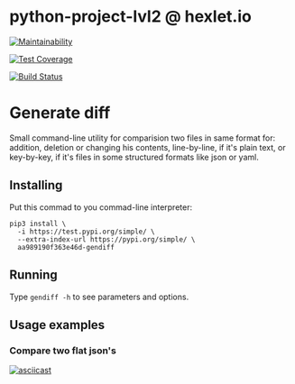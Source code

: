 # python-project-lvl2 @ hexlet.io

[![Maintainability](https://api.codeclimate.com/v1/badges/a99a88d28ad37a79dbf6/maintainability)](https://codeclimate.com/github/codeclimate/codeclimate/maintainability)

[![Test Coverage](https://api.codeclimate.com/v1/badges/a99a88d28ad37a79dbf6/test_coverage)](https://codeclimate.com/github/codeclimate/codeclimate/test_coverage)

[![Build Status](https://travis-ci.com/aa989190f363e46d/python-project-lvl2.svg?branch=master)](https://travis-ci.com/aa989190f363e46d/python-project-lvl2)

# Generate diff

Small command-line utility for comparision two files in same format for: addition, deletion or changing his contents, line-by-line, if it's plain text, or key-by-key, if it's files in some structured formats like json or yaml.

## Installing

Put this commad to you commad-line interpreter:

```
pip3 install \
  -i https://test.pypi.org/simple/ \
  --extra-index-url https://pypi.org/simple/ \
  aa989190f363e46d-gendiff
```

## Running

Type `gendiff -h` to see parameters and options.

## Usage examples

### Compare two flat json's

[![asciicast](https://asciinema.org/a/sWiOkUIGN6KjKnbtgXPB83o0y.svg)](https://asciinema.org/a/sWiOkUIGN6KjKnbtgXPB83o0y)
